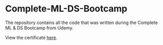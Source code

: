 # Complete-ML-DS-Bootcamp
The repository contains all the code that was written during the Complete ML &amp; DS Bootcamp from Udemy.

View the certificate <a href='https://www.udemy.com/certificate/UC-00074f23-eb39-432a-bd71-132ee926a761/'>here</a>.
